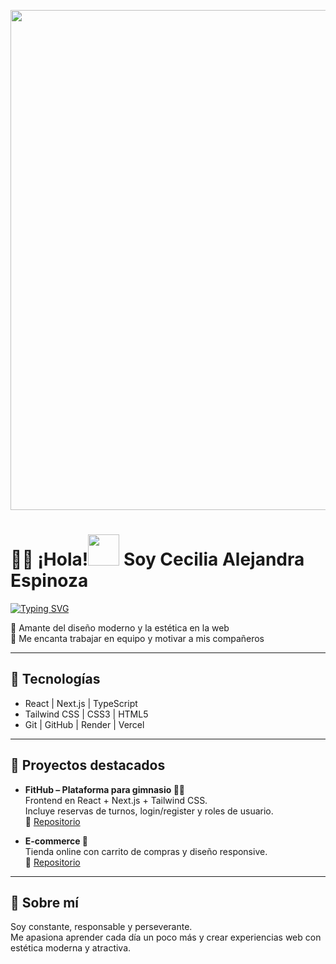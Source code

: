 <p align="center">
  <img src="[https://media.giphy.com/media/qgQUggAC3Pfv687qPC/giphy.gif](https://app.lottiefiles.com/share/57950cda-7be2-49a4-8d4d-c15a1971a2ec)" width="800"/>
</p>

# 👩‍💻 ¡Hola!<img src="https://media.giphy.com/media/hvRJCLFzcasrR4ia7z/giphy.gif" width="50"/> Soy Cecilia Alejandra Espinoza
[![Typing SVG](https://readme-typing-svg.herokuapp.com?size=24&color=F7A61A&lines=Frontend+Developer;React+%7C+Next.js+%7C+TS)](https://git.io/typing-svg)

 
🎨 Amante del diseño moderno y la estética en la web  
🤝 Me encanta trabajar en equipo y motivar a mis compañeros  

---

## 🔧 Tecnologías
- React | Next.js | TypeScript  
- Tailwind CSS | CSS3 | HTML5  
- Git | GitHub | Render | Vercel  

---

## 🌟 Proyectos destacados
- **FitHub – Plataforma para gimnasio 🏋️‍♀️**  
  Frontend en React + Next.js + Tailwind CSS.  
  Incluye reservas de turnos, login/register y roles de usuario.  
  🔗 [Repositorio](https://github.com/Alejandraespinoza405/fithub-front)  


- **E-commerce 🛒**  
  Tienda online con carrito de compras y diseño responsive.  
  🔗 [Repositorio](https://github.com/Alejandraespinoza405/mi-ecommerce.git)

---

## 🌱 Sobre mí
Soy constante, responsable y perseverante.  
Me apasiona aprender cada día un poco más y crear experiencias web con estética moderna y atractiva.



<!--
**Alejandraespinoza405/Alejandraespinoza405** is a ✨ _special_ ✨ repository because its `README.md` (this file) appears on your GitHub profile.

Here are some ideas to get you started:

- 🔭 I’m currently working on ...
- 🌱 I’m currently learning ...
- 👯 I’m looking to collaborate on ...
- 🤔 I’m looking for help with ...
- 💬 Ask me about ...
- 📫 How to reach me: ...
- 😄 Pronouns: ...
- ⚡ Fun fact: ...
-->
